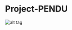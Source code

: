 # Project-PENDU
![alt tag](https://encrypted-tbn0.gstatic.com/images?q=tbn%3AANd9GcTNuvgLrRjvTkKoCwgz5qvptcDGou-3jmP2mmX0giSind906LYf)
